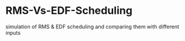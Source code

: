 # RMS-Vs-EDF-Scheduling
simulation of RMS &amp; EDF scheduling and comparing them with different inputs
